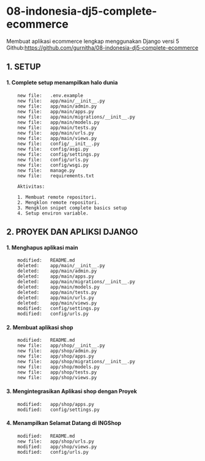 # 08-indonesia-dj5-complete-ecommerce
Membuat aplikasi ecommerce lengkap menggunakan Django versi 5
Github:https://github.com/gurnitha/08-indonesia-dj5-complete-ecommerce


## 1. SETUP

#### 1. Complete setup menampilkan halo dunia

        new file:   .env.example
        new file:   app/main/__init__.py
        new file:   app/main/admin.py
        new file:   app/main/apps.py
        new file:   app/main/migrations/__init__.py
        new file:   app/main/models.py
        new file:   app/main/tests.py
        new file:   app/main/urls.py
        new file:   app/main/views.py
        new file:   config/__init__.py
        new file:   config/asgi.py
        new file:   config/settings.py
        new file:   config/urls.py
        new file:   config/wsgi.py
        new file:   manage.py
        new file:   requirements.txt

        Aktivitas:

        1. Membuat remote repositori.
        2. Mengklon remote repositori.
        3. Mengklon snipet complete basics setup
        4. Setup environ variable.


## 2. PROYEK DAN APLIKSI DJANGO

#### 1. Menghapus aplikasi main

        modified:   README.md
        deleted:    app/main/__init__.py
        deleted:    app/main/admin.py
        deleted:    app/main/apps.py
        deleted:    app/main/migrations/__init__.py
        deleted:    app/main/models.py
        deleted:    app/main/tests.py
        deleted:    app/main/urls.py
        deleted:    app/main/views.py
        modified:   config/settings.py
        modified:   config/urls.py

#### 2. Membuat aplikasi shop

        modified:   README.md
        new file:   app/shop/__init__.py
        new file:   app/shop/admin.py
        new file:   app/shop/apps.py
        new file:   app/shop/migrations/__init__.py
        new file:   app/shop/models.py
        new file:   app/shop/tests.py
        new file:   app/shop/views.py

#### 3. Mengintegrasikan Aplikasi shop dengan Proyek

        modified:   app/shop/apps.py
        modified:   config/settings.py

#### 4. Menampilkan Selamat Datang di INGShop

        modified:   README.md
        new file:   app/shop/urls.py
        modified:   app/shop/views.py
        modified:   config/urls.py